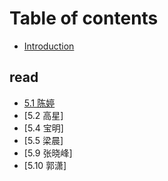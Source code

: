 
# Table of contents

* [Introduction](introduction.md)

## read

* [5.1 陈婷](read/chenting.md)
* [5.2 高星]
* [5.4 宝明]
* [5.5 梁晨]
* [5.9 张晓峰]
* [5.10 郭潇]
